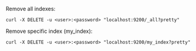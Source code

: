 Remove all indexes:
```
curl -X DELETE -u <user>:<password> "localhost:9200/_all?pretty"
```

Remove specific index (my_index):
```
curl -X DELETE -u <user>:<password> "localhost:9200/my_index?pretty"
```